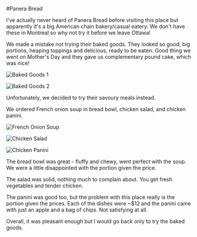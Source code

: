 #Panera Bread

I've actually never heard of Panera Bread before visiting this place but apparently it's a big American chain bakery/casual eatery. We don't have these in Montreal so why not try it before we leave Ottawa!

We made a mistake not trying their baked goods. They looked so good; big portions, heaping toppings and delicious, ready to be eaten. Good thing we went on Mother's Day and they gave us complementary pound cake, which was nice!

![Baked Goods 1](../images/food/ottawa/panera_bread/1.jpg "Baked Goods 1")

![Baked Goods 2](../images/food/ottawa/panera_bread/2.jpg "Baked Goods 2")

Unfortunately, we decided to try their savoury meals instead.

We ordered French onion soup in bread bowl, chicken salad, and chicken panini.

![French Onion Soup](../images/food/ottawa/panera_bread/4.jpg "French Onion Soup")

![Chicken Salad](../images/food/ottawa/panera_bread/5.jpg "Chicken Salad")

![Chicken Panini](../images/food/ottawa/panera_bread/6.jpg "Chicken Panini")

The bread bowl was great - fluffy and chewy, went perfect with the soup. We were a little disappointed with the portion given the price.

The salad was solid, nothing much to complain about. You get fresh vegetables and tender chicken.

The panini was good too, but the problem with this place really is the portion given the prices. Each of the dishes were ~$12 and the panini came with just an apple and a bag of chips. Not satisfying at all.

Overall, it was pleasant enough but I would go back only to try the baked goods.